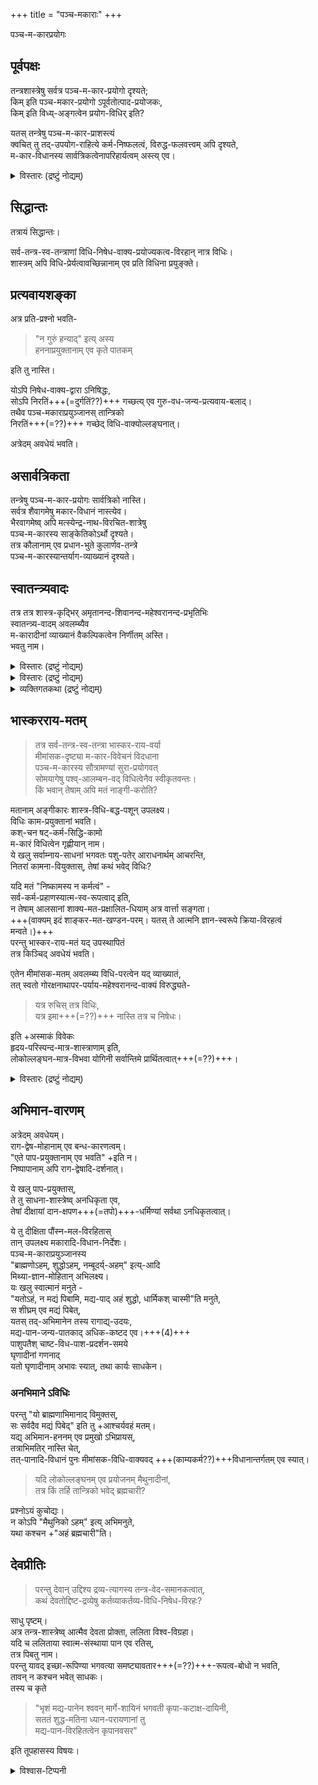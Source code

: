+++
title = "पञ्च-मकाराः"
+++

पञ्च-म-कारप्रयोगः

## पूर्वपक्षः 
तन्त्रशास्त्रेषु सर्वत्र पञ्च-म-कार-प्रयोगो दृश्यते;  
किम् इति पञ्च-मकार-प्रयोगो ऽपूर्वतोत्पाद-प्रयोजकः,  
किम् इति विध्य्-अङ्गत्वेन प्रयोग-विधिर् इति?  

यतस् तन्त्रेषु पञ्च-म-कार-प्राशस्त्यं  
क्वचित् तु तद्-उपयोग-राहित्ये कर्म-निष्फलत्वं, विरुद्ध-फलवत्त्वम् अपि दृश्यते,  
म-कार-विधानस्य सार्वत्रिकत्वेनापरिहार्यत्वम् अस्त्य् एव।

<details><summary>विस्तारः (द्रष्टुं नोद्यम्)</summary>

> जयरथो ऽपि विधिर् इति वदति - 
>
> *पिबेद्* इति--विधिः ।  
अत एव अपानात् प्रत्यवायोपि स्यात् ।

Also read Maheshvarananda, Maharthamanjari. There are tons of references for drink etc. in Vijnanabhairava, jagdhipanakrtollasa, the surge of bliss by drinking and eating. and focus on that joy.
</details>


## सिद्धान्तः
तत्रायं सिद्धान्तः।  

सर्व-तन्त्र-स्व-तन्त्राणां विधि-निषेध-वाक्य-प्रयोज्यकत्व-विरहान् नात्र विधिः।  
शास्त्रम् अपि विधि-प्रेर्यत्वावच्छिन्नानाम् एव प्रति विधिना प्रयुङ्क्ते।

## प्रत्यवायशङ्का
अत्र प्रति-प्रश्नो भवति-  

> "न गुरुं हन्याद्" इत्य् अस्य  
हननाप्रयुक्तानाम् एव कृते पातकम् 

इति तु नास्ति।  

योऽपि निषेध-वाक्य-द्वारा ऽनिषिद्धः,  
सोऽपि निरतिं+++(=दुर्गतिं??)+++ गच्छत्य् एव गुरु-वध-जन्य-प्रत्यवाय-बलाद्।  
तथैव पञ्च-मकाराप्रयुञ्जानस् तान्त्रिको  
निरतिं+++(=??)+++ गच्छेद् विधि-वाक्योल्लङ्घनात्।

अत्रेदम् अवधेयं भवति।  

## असार्वत्रिकता
तन्त्रेषु पञ्च-म-कार-प्रयोगः सार्वत्रिको नास्ति।  
सर्वत्र शैवागमेषु मकार-विधानं नास्त्येव।  
भैरवागमेष्व् अपि मत्स्येन्द्र-नाथ-विरचित-शात्रेषु  
पञ्च-म-कारस्य साङ्केतिकोऽर्थो दृश्यते।  
तत्र कौलानाम् एव प्रधान-भुते कुलार्णव-तन्त्रे  
पञ्च-म-कारस्यान्तर्याग-व्याख्यानं दृश्यते।  

## स्वातन्त्र्यवादः
तत्र तत्र शास्त्र-कृद्भिर् अमृतानन्द-शिवानन्द-महेश्वरानन्द-प्रभृतिभिः  
स्वातन्त्र्य-वादम् अवलम्ब्यैव  
म-कारादीनां व्याख्यानं वैकल्पिकत्वेन निर्णीतम् अस्ति।  
भवतु नाम।  

<details><summary>विस्तारः (द्रष्टुं नोद्यम्)</summary>

May be I am deferring to all of them in my understanding of Svacchanda Shastra or Svātantrya. I have shamefully embraced the Acharya title [not self-appointed though, given by Guru Shamkara Chetana], for a reason. Acharya Abhinavagupta gave meaning to some mad tantric practices, wove philosophy around such things.

My simple logic is, as long as one is guided by vidhi, how can one be svacchanda?

So my point is, when I find it unimaginably painful to eat another living being and disgusting to drink liquor that makes me have the loss of my consciousness, how can I enjoy, be in the state of bliss. The idea is not drink or eat. the idea is be in the blissful mode. And what can you do to someone who suffers from those?

so I have come to conclusion, that there is no injunction, as it comes to Agamic instruction in the state of Mahartha. So if one wants to eat meat, let him eat. if one drinks so be it. But I cannot stand the idea of shastric injunction . And I am rebellious. I am not following Mimamsa here.
</details>

<details><summary>विस्तारः (द्रष्टुं नोद्यम्)</summary>

About svacchanda, there are just random references you can glean from. Svacchandatantra, Maharthamanjari, Mahanayaprakasha, etc.
</details>



<details><summary>व्यक्तिगतकथा (द्रष्टुं नोद्यम्)</summary>

I myself was led to Kali temple, and for giving me life back, my parents had promised a goat. I was not even twelve but I had made a bond with that goat already in our trip to Kali temple. When we came back, we just had meat.

After the age 16, since the day of my Kali Diksa, I never touched meat or fish. My guruji Prem Chetan never touched those objects either.
</details>

## भास्करराय-मतम्
> तत्र सर्व-तन्त्र-स्व-तन्त्रा भास्कर-राय-वर्या  
मीमांसक-दृष्ट्या म-कार-विवेचनं विदधाना  
पञ्च-म-कारस्य सौत्रामण्यां सुरा-प्रयोगवत्  
सोमयागेषु पश्व्-आलम्बन-वद् विधित्वेनैव स्वीकृतवन्तः।  
किं भवान् तेषाम् अपि मतं नाङ्गी-करोति?

मतानाम् अङ्गीकारः शास्त्र-विधि-बद्ध-पशून् उपलक्ष्य।  
विधिः काम-प्रयुक्तानां भवति।  
कश्-चन षट्-कर्म-सिद्धि-कामो  
म-कारं विधित्वेन गृह्णीयान् नाम।  
ये खलु सर्वाम्नाय-साधनां भगवतः पशु-पतेर् आराधनार्थम् आचरन्ति,  
नितरां कामना-वियुक्तास्, तेषां कथं भवेद् विधिः?

यदि मतं "निष्कामस्य न कर्मत्वं" -  
सर्व-कर्म-प्रहाणस्यात्म-स्व-रूपत्वाद् इति,  
न तेषाम् आलसानां शाक्य-मत-प्रक्षालित-धियाम् अत्र वार्त्ता सङ्गता।  
+++(वाक्यम् इदं शाङ्कर-मत-खण्डन-परम्। यतस् ते आत्मनि ज्ञान-स्वरूपे क्रिया-विरहत्वं मन्वते।)+++  
परन्तु भास्कर-राय-मतं यद् उपस्थापितं  
तत्र किञ्चिद् अवधेयं भवति।  

एतेन मीमांसक-मतम् अवलम्ब्य विधि-परत्वेन यद् व्याख्यातं,  
तत् स्वतो गोरक्षनाथापर-पर्याय-महेश्वरानन्द-वाक्यं विरुद्ध्यते-  

> यत्र रुचिस् तत्र विधिः,  
यत्र इमा+++(=??)+++ नास्ति तत्र च निषेधः। 

इति +अस्माकं विवेकः  
हृदय-परिस्पन्द-मात्र-शास्त्राणाम् इति,  
लोकोल्लङ्घन-मात्र-विभवा योगिनी सर्वान्तिमे प्रार्थितत्वात्+++(=??)+++।

<details><summary>विस्तारः (द्रष्टुं नोद्यम्)</summary>

I need to present this better. The essence is, if lokollanghana is considered vidhi, there is regress. if drinking etc. is for breaking the norms, transgression, then transgression as injunction is just the same.
</details>


## अभिमान-वारणम्
अत्रेदम् अवधेयम्।  
राग-द्वेष-मोहानाम् एव बन्ध-कारणत्वम्।  
"एते पाप-प्रयुक्तानाम् एव भवति" +इति न।  
निष्पापानाम् अपि राग-द्वेषादि-दर्शनात्।  

ये खलु पाप-प्रयुक्तास्,  
ते तु साधना-शास्त्रेष्व् अनधिकृता एव,  
तेषां दीक्षायां दान-क्षपण+++(=तपो)+++-धर्मिण्यां सर्वथा ऽनधिकृतत्वात्।  

ये तु दीक्षिता पौंस्न-मल-विरहितास्  
तान् उपलक्ष्य मकारादि-विधान-निर्देशः।  
पञ्च-म-काराप्रयुञ्जानस्य  
"ब्राह्मणोऽहम्, शुद्धोऽहम्, नम्बूदर्य्-अहम्" इत्य्-आदि  
मिथ्या-ज्ञान-मोहितान् अभिलक्ष्य।  
यः खलु स्वात्मानं मनुते -  
"यतोऽहं, न मद्यं पिबामि, मद्य-पाद् अहं शुद्धो, धार्मिकश् चास्मी"ति मनुते,  
स शीघ्रम् एव मद्यं पिबेत्,  
यतस् तद्-अभिमानेन तस्य रागाद्य्-उदयः,  
मद्य-पान-जन्य-पातकाद् अधिक-कष्टद एव।+++(4)+++  
पाशुपतैश् चाष्ट-विध-पाश-प्रदर्शन-समये  
घृणादीनां गणनाद्  
यतो घृणादीनाम् अभावः स्यात्, तथा कार्यः साधकेन।  

### अनभिमाने ऽविधिः
परन्तु "यो ब्राह्मणाभिमानाद् विमुक्तस्,  
सः सर्वदैव मद्यं पिबेद्" इति तु +आश्चर्यवहं मतम्।  
यद्य् अभिमान-हननम् एव प्रमुखो ऽभिप्रायस्,  
तत्राभिमतिर् नास्ति चेत्,  
तत्-पानादि-विधानं पुनः मीमांसक-विधि-वाक्यवद् +++(काम्यकर्म??)+++विधानान्तर्गतम् एव स्यात्। 

> यदि लोकोल्लङ्घनम् एव प्रयोजनम् मैथुनादीनां,  
तत्र किं तर्हि तान्त्रिको भवेद् ब्रह्मचारी?  

प्रश्नोऽयं कुचोद्यः।  
न कोऽपि "मैथुनिको ऽहम्" इत्य् अभिमनुते,  
यथा कश्चन +"अहं ब्रह्मचारी"ति।  

## देवप्रीतिः
> परन्तु देवान् उद्दिश्य द्रव्य-त्यागस्य तन्त्र-वेद-समानकत्वात्,  
कथं देवतोद्दिष्ट-द्रव्येषु कर्तव्याकर्तव्य-विधि-निषेध-विरहः?  

साधु पृष्टम्।  
अत्र तन्त्र-शास्त्रेष्व् आत्मैव देवता प्रोक्ता, ललिता विश्व-विग्रहा।  
यदि च ललिताया स्वात्म-संस्थाया पान एव रतिस्,  
तत्र पिबतु नाम।  
परन्तु यावद् इच्छा-रूपिण्या भगवत्या समष्ट्यावतार+++(=??)+++-रूपत्व-बोधो न भवति,  
तावन् न कश्चन भवेत् साधकः।  
तस्य च कृते  

> "भृशं मद्य-पानेन श्ववन् मार्गे-शायिनं भगवती कृपा-कटाक्ष-दायिनी,  
सततं शुद्ध-मतिना ध्यान-परायणानां तु  
मद्य-पान-विरहितत्वेन कृपानवसर" 

इति तूपहासस्य विषयः।

<details><summary>विश्वास-टिप्पनी</summary>

यस्य देव-धर्मादि-निष्ठाया अग्रे ऽणूयते जात्याद्य्-अभिमानम्, तस्मै न जात्याद्य्-अभिमान-घातक-मद्यादि-विधानम्। 
</details>
